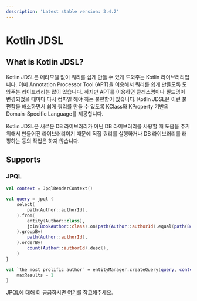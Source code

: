 ```yaml
---
description: 'Latest stable version: 3.4.2'
---
```


# Kotlin JDSL

## What is Kotlin JDSL?

Kotlin JDSL은 메타모델 없이 쿼리를 쉽게 만들 수 있게 도와주는 Kotlin 라이브러리입니다.
이미 Annotation Processor Tool (APT)을 이용해서 쿼리를 쉽게 만들도록 도와주는 라이브러리는 많이 있습니다.
하지만 APT를 이용하면 클래스명이나 필드명이 변경되었을 때마다 다시 컴파일 해야 하는 불편함이 있습니다.
Kotlin JDSL은 이런 불편함을 해소하면서 쉽게 쿼리를 만들 수 있도록 KClass와 KProperty 기반의 Domain-Specific Language를 제공합니다.

Kotlin JDSL은 새로운 DB 라이브러리가 아닌 DB 라이브러리를 사용할 때 도움을 주기 위해서 만들어진 라이브러리이기 때문에 직접 쿼리를 실행하거나 DB 라이브러리를 래핑하는 등의 작업은 하지 않습니다.

## Supports

### JPQL

```kotlin
val context = JpqlRenderContext()

val query = jpql {
    select(
        path(Author::authorId),
    ).from(
        entity(Author::class),
        join(BookAuthor::class).on(path(Author::authorId).equal(path(BookAuthor::authorId))),
    ).groupBy(
        path(Author::authorId),
    ).orderBy(
        count(Author::authorId).desc(),
    )
}

val `the most prolific author` = entityManager.createQuery(query, context).apply {
    maxResults = 1
}
```

JPQL에 대해 더 궁금하시면 [여기](jpql-with-kotlin-jdsl/)를 참고해주세요.
